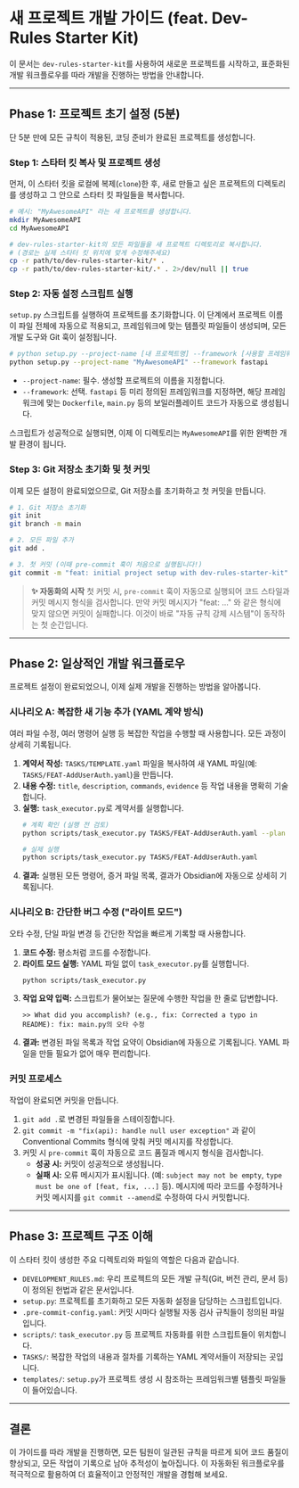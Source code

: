 
# 새 프로젝트 개발 가이드 (feat. Dev-Rules Starter Kit)

이 문서는 `dev-rules-starter-kit`를 사용하여 새로운 프로젝트를 시작하고, 표준화된 개발 워크플로우를 따라 개발을 진행하는 방법을 안내합니다.

---

## Phase 1: 프로젝트 초기 설정 (5분)

단 5분 만에 모든 규칙이 적용된, 코딩 준비가 완료된 프로젝트를 생성합니다.

### Step 1: 스타터 킷 복사 및 프로젝트 생성

먼저, 이 스타터 킷을 로컬에 복제(`clone`)한 후, 새로 만들고 싶은 프로젝트의 디렉토리를 생성하고 그 안으로 스타터 킷 파일들을 복사합니다.

```bash
# 예시: "MyAwesomeAPI" 라는 새 프로젝트를 생성합니다.
mkdir MyAwesomeAPI
cd MyAwesomeAPI

# dev-rules-starter-kit의 모든 파일들을 새 프로젝트 디렉토리로 복사합니다.
# (경로는 실제 스타터 킷 위치에 맞게 수정해주세요)
cp -r path/to/dev-rules-starter-kit/* .
cp -r path/to/dev-rules-starter-kit/.* . 2>/dev/null || true
```

### Step 2: 자동 설정 스크립트 실행

`setup.py` 스크립트를 실행하여 프로젝트를 초기화합니다. 이 단계에서 프로젝트 이름이 파일 전체에 자동으로 적용되고, 프레임워크에 맞는 템플릿 파일들이 생성되며, 모든 개발 도구와 Git 훅이 설정됩니다.

```bash
# python setup.py --project-name [내 프로젝트명] --framework [사용할 프레임워크]
python setup.py --project-name "MyAwesomeAPI" --framework fastapi
```

*   `--project-name`: 필수. 생성할 프로젝트의 이름을 지정합니다.
*   `--framework`: 선택. `fastapi` 등 미리 정의된 프레임워크를 지정하면, 해당 프레임워크에 맞는 `Dockerfile`, `main.py` 등의 보일러플레이트 코드가 자동으로 생성됩니다.

스크립트가 성공적으로 실행되면, 이제 이 디렉토리는 `MyAwesomeAPI`를 위한 완벽한 개발 환경이 됩니다.

### Step 3: Git 저장소 초기화 및 첫 커밋

이제 모든 설정이 완료되었으므로, Git 저장소를 초기화하고 첫 커밋을 만듭니다.

```bash
# 1. Git 저장소 초기화
git init
git branch -m main

# 2. 모든 파일 추가
git add .

# 3. 첫 커밋 (이때 pre-commit 훅이 처음으로 실행됩니다!)
git commit -m "feat: initial project setup with dev-rules-starter-kit"
```

> **✨ 자동화의 시작**
> 첫 커밋 시, `pre-commit` 훅이 자동으로 실행되어 코드 스타일과 커밋 메시지 형식을 검사합니다. 만약 커밋 메시지가 "feat: ..." 와 같은 형식에 맞지 않으면 커밋이 실패합니다. 이것이 바로 "자동 규칙 강제 시스템"이 동작하는 첫 순간입니다.

---

## Phase 2: 일상적인 개발 워크플로우

프로젝트 설정이 완료되었으니, 이제 실제 개발을 진행하는 방법을 알아봅니다.

### 시나리오 A: 복잡한 새 기능 추가 (YAML 계약 방식)

여러 파일 수정, 여러 명령어 실행 등 복잡한 작업을 수행할 때 사용합니다. 모든 과정이 상세히 기록됩니다.

1.  **계약서 작성:** `TASKS/TEMPLATE.yaml` 파일을 복사하여 새 YAML 파일(예: `TASKS/FEAT-AddUserAuth.yaml`)을 만듭니다.
2.  **내용 수정:** `title`, `description`, `commands`, `evidence` 등 작업 내용을 명확히 기술합니다.
3.  **실행:** `task_executor.py`로 계약서를 실행합니다.
    ```bash
    # 계획 확인 (실행 전 검토)
    python scripts/task_executor.py TASKS/FEAT-AddUserAuth.yaml --plan

    # 실제 실행
    python scripts/task_executor.py TASKS/FEAT-AddUserAuth.yaml
    ```
4.  **결과:** 실행된 모든 명령어, 증거 파일 목록, 결과가 Obsidian에 자동으로 상세히 기록됩니다.

### 시나리오 B: 간단한 버그 수정 ("라이트 모드")

오타 수정, 단일 파일 변경 등 간단한 작업을 빠르게 기록할 때 사용합니다.

1.  **코드 수정:** 평소처럼 코드를 수정합니다.
2.  **라이트 모드 실행:** YAML 파일 없이 `task_executor.py`를 실행합니다.
    ```bash
    python scripts/task_executor.py
    ```
3.  **작업 요약 입력:** 스크립트가 물어보는 질문에 수행한 작업을 한 줄로 답변합니다.
    ```
    >> What did you accomplish? (e.g., fix: Corrected a typo in README): fix: main.py의 오타 수정
    ```
4.  **결과:** 변경된 파일 목록과 작업 요약이 Obsidian에 자동으로 기록됩니다. YAML 파일을 만들 필요가 없어 매우 편리합니다.

### 커밋 프로세스

작업이 완료되면 커밋을 만듭니다.

1.  `git add .`로 변경된 파일들을 스테이징합니다.
2.  `git commit -m "fix(api): handle null user exception"` 과 같이 Conventional Commits 형식에 맞춰 커밋 메시지를 작성합니다.
3.  커밋 시 `pre-commit` 훅이 자동으로 코드 품질과 메시지 형식을 검사합니다.
    *   **성공 시:** 커밋이 성공적으로 생성됩니다.
    *   **실패 시:** 오류 메시지가 표시됩니다. (예: `subject may not be empty`, `type must be one of [feat, fix, ...]` 등). 메시지에 따라 코드를 수정하거나 커밋 메시지를 `git commit --amend`로 수정하여 다시 커밋합니다.

---

## Phase 3: 프로젝트 구조 이해

이 스타터 킷이 생성한 주요 디렉토리와 파일의 역할은 다음과 같습니다.

*   `DEVELOPMENT_RULES.md`: 우리 프로젝트의 모든 개발 규칙(Git, 버전 관리, 문서 등)이 정의된 헌법과 같은 문서입니다.
*   `setup.py`: 프로젝트를 초기화하고 모든 자동화 설정을 담당하는 스크립트입니다.
*   `.pre-commit-config.yaml`: 커밋 시마다 실행될 자동 검사 규칙들이 정의된 파일입니다.
*   `scripts/`: `task_executor.py` 등 프로젝트 자동화를 위한 스크립트들이 위치합니다.
*   `TASKS/`: 복잡한 작업의 내용과 절차를 기록하는 YAML 계약서들이 저장되는 곳입니다.
*   `templates/`: `setup.py`가 프로젝트 생성 시 참조하는 프레임워크별 템플릿 파일들이 들어있습니다.

---

## 결론

이 가이드를 따라 개발을 진행하면, 모든 팀원이 일관된 규칙을 따르게 되어 코드 품질이 향상되고, 모든 작업이 기록으로 남아 추적성이 높아집니다. 이 자동화된 워크플로우를 적극적으로 활용하여 더 효율적이고 안정적인 개발을 경험해 보세요.
